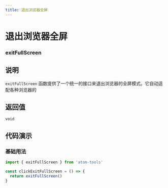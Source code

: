 ```yaml
---
title: 退出浏览器全屏
---
```


# 退出浏览器全屏

### exitFullScreen

## 说明

`exitFullScreen` 函数提供了一个统一的接口来退出浏览器的全屏模式。它自动适配各种浏览器的

## 返回值

`void`

## 代码演示

### 基础用法

```ts
import { exitFullScreen } from 'atom-tools'

const clickExitFullScreen = () => {
  return exitFullScreen()
}
```

